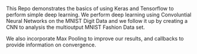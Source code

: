 This Repo demonstrates the basics of using Keras and Tensorflow to perform simple deep learning.
We perform deep learning using Convoluntial Neural Networks on the MNIST Digit Data and we follow it up by 
creating a CNN to analysis the multioutput MNIST Fashion Data set.

We also incorporate Max Pooling to improve our results, and callbacks to provide information on convergence. 
